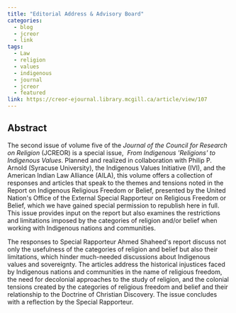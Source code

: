 ```yaml
---
title: "Editorial Address & Advisory Board"
categories:
  - blog
  - jcreor
  - link
tags:
  - Law
  - religion
  - values
  - indigenous
  - journal
  - jcreor
  - featured
link: https://creor-ejournal.library.mcgill.ca/article/view/107
---
```

Abstract
--------

The second issue of volume five of the *Journal of the Council for Research on Religion* (JCREOR) is a special issue,  *From* *Indigenous 'Religions' to Indigenous Values*. Planned and realized in collaboration with Philip P. Arnold (Syracuse University), the Indigenous Values Initiative (IVI), and the American Indian Law Alliance (AILA), this volume offers a collection of responses and articles that speak to the themes and tensions noted in the Report on Indigenous Religious Freedom or Belief, presented by the United Nation's Office of the External Special Rapporteur on Religious Freedom or Belief, which we have gained special permission to republish here in full. This issue provides input on the report but also examines the restrictions and limitations imposed by the categories of religion and/or belief when working with Indigenous nations and communities.

The responses to Special Rapporteur Ahmed Shaheed's report discuss not only the usefulness of the categories of religion and belief but also their limitations, which hinder much-needed discussions about Indigenous values and sovereignty. The articles address the historical injustices faced by Indigenous nations and communities in the name of religious freedom, the need for decolonial approaches to the study of religion, and the colonial tensions created by the categories of religious freedom and belief and their relationship to the Doctrine of Christian Discovery. The issue concludes with a reflection by the Special Rapporteur.